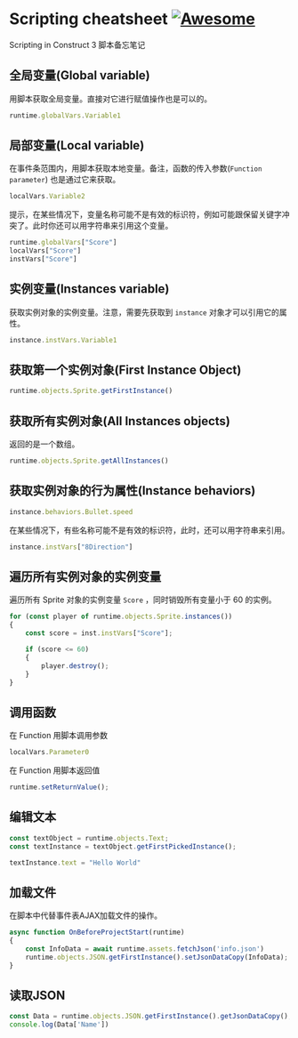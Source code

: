 # Scripting cheatsheet [![Awesome](https://awesome.re/badge-flat.svg)](https://awesome.re)

Scripting in Construct 3 脚本备忘笔记


## 全局变量(Global variable)

用脚本获取全局变量。直接对它进行赋值操作也是可以的。

```javascript
runtime.globalVars.Variable1
```


## 局部变量(Local variable)

在事件条范围内，用脚本获取本地变量。备注，函数的传入参数(`Function parameter`) 也是通过它来获取。

```javascript
localVars.Variable2
```

提示，在某些情况下，变量名称可能不是有效的标识符，例如可能跟保留关键字冲突了。此时你还可以用字符串来引用这个变量。

```javascript
runtime.globalVars["Score"]
localVars["Score"]
instVars["Score"]
```


## 实例变量(Instances variable)

获取实例对象的实例变量。注意，需要先获取到 `instance` 对象才可以引用它的属性。

```javascript
instance.instVars.Variable1
```


## 获取第一个实例对象(First Instance Object)

```javascript
runtime.objects.Sprite.getFirstInstance()
```


## 获取所有实例对象(All Instances objects)

返回的是一个数组。

```javascript
runtime.objects.Sprite.getAllInstances()
```


## 获取实例对象的行为属性(Instance behaviors)

```javascript
instance.behaviors.Bullet.speed
```

在某些情况下，有些名称可能不是有效的标识符，此时，还可以用字符串来引用。

```javascript
instance.instVars["8Direction"]
```


## 遍历所有实例对象的实例变量

遍历所有 Sprite 对象的实例变量 `Score` ，同时销毁所有变量小于 60 的实例。

```javascript
for (const player of runtime.objects.Sprite.instances())
{
    const score = inst.instVars["Score"];

    if (score <= 60) 
    {
        player.destroy();
    }
}
```


## 调用函数

在 Function 用脚本调用参数

```javascript
localVars.Parameter0
```

在 Function 用脚本返回值

```javascript
runtime.setReturnValue();
```


## 编辑文本

```javascript
const textObject = runtime.objects.Text;
const textInstance = textObject.getFirstPickedInstance();

textInstance.text = "Hello World"
```


## 加载文件

在脚本中代替事件表AJAX加载文件的操作。
  
```javascript
async function OnBeforeProjectStart(runtime)
{
	const InfoData = await runtime.assets.fetchJson('info.json')
	runtime.objects.JSON.getFirstInstance().setJsonDataCopy(InfoData);
}
```

## 读取JSON

```javascript
const Data = runtime.objects.JSON.getFirstInstance().getJsonDataCopy();
console.log(Data['Name'])
```
